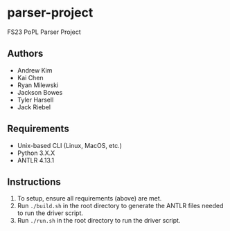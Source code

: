 # parser-project

FS23 PoPL Parser Project

## Authors

-   Andrew Kim
-   Kai Chen
-   Ryan Milewski
-   Jackson Bowes
-   Tyler Harsell
-   Jack Riebel

## Requirements

-   Unix-based CLI (Linux, MacOS, etc.)
-   Python 3.X.X
-   ANTLR 4.13.1

## Instructions

1. To setup, ensure all requirements (above) are met.
2. Run `./build.sh` in the root directory to generate the ANTLR files needed to run the driver script.
3. Run `./run.sh` in the root directory to run the driver script.
